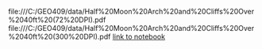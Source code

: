 file:///C:/GEO409/data/Half%20Moon%20Arch%20and%20Cliffs%20Over%2040ft%20(72%20DPI).pdf
file:///C:/GEO409/data/Half%20Moon%20Arch%20and%20Cliffs%20Over%2040ft%20(300%20DPI).pdf
[link to notebook](rrg.ipynb)
